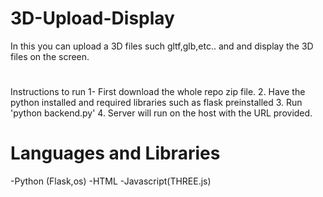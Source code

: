 # 3D-Upload-Display
In this you can upload a 3D files such gltf,glb,etc.. and and display the 3D files on the screen.
#
#
Instructions to run
1- First download the whole repo zip file.
2. Have the python installed and required libraries such as flask preinstalled
3. Run 'python backend.py'
4. Server will run on the host with the URL provided.
#
#
# Languages and Libraries
-Python (Flask,os)
-HTML
-Javascript(THREE.js)
